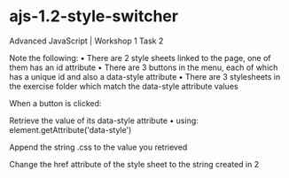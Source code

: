 # ajs-1.2-style-switcher
Advanced JavaScript | Workshop 1 Task 2

Note the following:
• There are 2 style sheets linked to the page, one of them has an id attribute
• There are 3 buttons in the menu, each of which has a unique id and also a data-style attribute • There are 3 stylesheets in the exercise folder which match the data-style attribute values

When a button is clicked:

Retrieve the value of its data-style attribute
• using: element.getAttribute('data-style')

Append the string .css to the value you retrieved

Change the href attribute of the style sheet to the string created in 2
